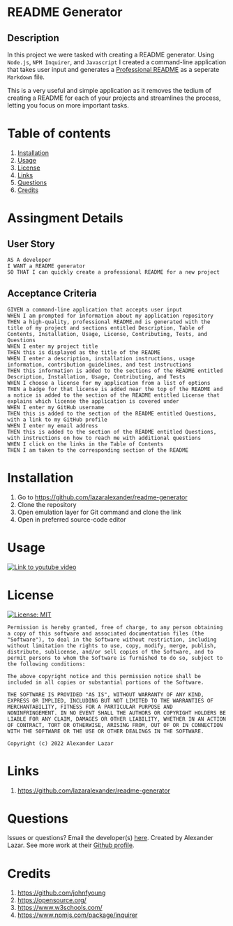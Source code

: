 # README Generator

## Description

In this project we were tasked with creating a README generator. Using `Node.js`, `NPM Inquirer`, and `Javascript` I created a command-line application that takes user input and generates a [Professional README](https://coding-boot-camp.github.io/full-stack/github/professional-readme-guide) as a seperate `Markdown` file. 

This is a very useful and simple application as it removes the tedium of creating a README for each of your projects and streamlines the process, letting you focus on more important tasks.

# Table of contents
  
1. [Installation](#installation)
2. [Usage](#usage)
3. [License](#license)
4. [Links](#links)
5. [Questions](#questions)
6. [Credits](#credits)

# Assingment Details

## User Story

```
AS A developer
I WANT a README generator
SO THAT I can quickly create a professional README for a new project
```

## Acceptance Criteria

```
GIVEN a command-line application that accepts user input
WHEN I am prompted for information about my application repository
THEN a high-quality, professional README.md is generated with the title of my project and sections entitled Description, Table of Contents, Installation, Usage, License, Contributing, Tests, and Questions
WHEN I enter my project title
THEN this is displayed as the title of the README
WHEN I enter a description, installation instructions, usage information, contribution guidelines, and test instructions
THEN this information is added to the sections of the README entitled Description, Installation, Usage, Contributing, and Tests
WHEN I choose a license for my application from a list of options
THEN a badge for that license is added near the top of the README and a notice is added to the section of the README entitled License that explains which license the application is covered under
WHEN I enter my GitHub username
THEN this is added to the section of the README entitled Questions, with a link to my GitHub profile
WHEN I enter my email address
THEN this is added to the section of the README entitled Questions, with instructions on how to reach me with additional questions
WHEN I click on the links in the Table of Contents
THEN I am taken to the corresponding section of the README
```

# Installation

1. Go to https://github.com/lazaralexander/readme-generator
2. Clone the repository
3. Open emulation layer for Git command and clone the link
4. Open in preferred source-code editor

# Usage

[![Link to youtube video](https://encrypted-tbn0.gstatic.com/images?q=tbn:ANd9GcTYRmzFWpU44TGXyBc4lt9FDAohdXdwPn6pfA&usqp=CAU)](https://www.youtube.com/watch?v=ZVwAAa9Zmls)

# License

[![License: MIT](https://img.shields.io/badge/License-MIT-yellow.svg)](https://opensource.org/licenses/MIT)

    Permission is hereby granted, free of charge, to any person obtaining
    a copy of this software and associated documentation files (the
    "Software"), to deal in the Software without restriction, including
    without limitation the rights to use, copy, modify, merge, publish,
    distribute, sublicense, and/or sell copies of the Software, and to
    permit persons to whom the Software is furnished to do so, subject to
    the following conditions:
      
    The above copyright notice and this permission notice shall be
    included in all copies or substantial portions of the Software.
      
    THE SOFTWARE IS PROVIDED "AS IS", WITHOUT WARRANTY OF ANY KIND,
    EXPRESS OR IMPLIED, INCLUDING BUT NOT LIMITED TO THE WARRANTIES OF
    MERCHANTABILITY, FITNESS FOR A PARTICULAR PURPOSE AND
    NONINFRINGEMENT. IN NO EVENT SHALL THE AUTHORS OR COPYRIGHT HOLDERS BE
    LIABLE FOR ANY CLAIM, DAMAGES OR OTHER LIABILITY, WHETHER IN AN ACTION
    OF CONTRACT, TORT OR OTHERWISE, ARISING FROM, OUT OF OR IN CONNECTION
    WITH THE SOFTWARE OR THE USE OR OTHER DEALINGS IN THE SOFTWARE.

    Copyright (c) 2022 Alexander Lazar

# Links

1. https://github.com/lazaralexander/readme-generator

# Questions
  
Issues or questions? Email the developer(s) [here](mailto:alexanderjohnlazar@gmail.com).
Created by Alexander Lazar. See more work at their [Github profile](https://github.com/lazaralexander).

# Credits

1. https://github.com/johnfyoung
2. https://opensource.org/
3. https://www.w3schools.com/
4. https://www.npmjs.com/package/inquirer